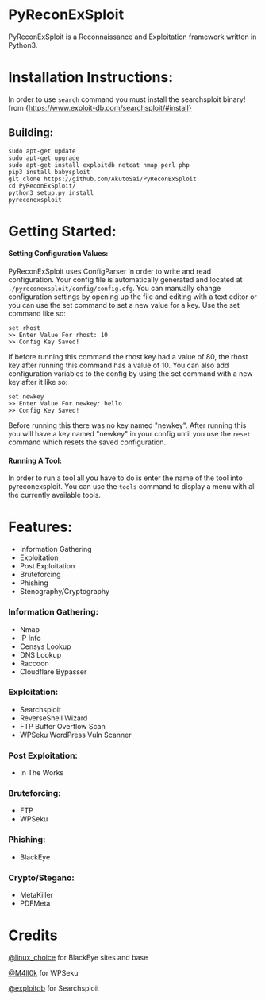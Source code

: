 # PyReconExSploit
PyReconExSploit is a Reconnaissance and Exploitation framework written in Python3.

# Installation Instructions:

In order to use `search` command you must install the searchsploit binary! from {https://www.exploit-db.com/searchsploit/#install}

## Building:

```
sudo apt-get update
sudo apt-get upgrade
sudo apt-get install exploitdb netcat nmap perl php
pip3 install babysploit
git clone https://github.com/AkutoSai/PyReconExSploit
cd PyReconExSploit/
python3 setup.py install
pyreconexsploit
```
# Getting Started:

#### Setting Configuration Values:

PyReconExSploit uses ConfigParser in order to write and read configuration. Your config file is automatically
generated and located at `./pyreconexsploit/config/config.cfg`. You can manually change configuration settings
by opening up the file and editing with a text editor or you can use the set command to set a new value for
a key. Use the set command like so:
```
set rhost
>> Enter Value For rhost: 10
>> Config Key Saved!
```

If before running this command the rhost key had a value of 80, the rhost key after running this command has a
value of 10. You can also add configuration variables to the config by using the set command with a new key after it
like so:
```
set newkey
>> Enter Value For newkey: hello
>> Config Key Saved!
```
Before running this there was no key named "newkey". After running this you will have a key named "newkey" in your config
until you use the `reset` command which resets the saved configuration.

#### Running A Tool:

In order to run a tool all you have to do is enter the name of the tool into pyreconexsploit. You can use the `tools` command
to display a menu with all the currently available tools.

# Features:

  - Information Gathering
  - Exploitation
  - Post Exploitation
  - Bruteforcing
  - Phishing
  - Stenography/Cryptography
 
### Information Gathering:

  - Nmap
  - IP Info
  - Censys Lookup
  - DNS Lookup
  - Raccoon
  - Cloudflare Bypasser
  
### Exploitation:
  
  - Searchsploit
  - ReverseShell Wizard
  - FTP Buffer Overflow Scan
  - WPSeku WordPress Vuln Scanner
  
### Post Exploitation:

  - In The Works
  
### Bruteforcing:

  - FTP
  - WPSeku
  
### Phishing:

  - BlackEye
  
### Crypto/Stegano:

  - MetaKiller
  - PDFMeta

# Credits

[@linux_choice](https://github.com/thelinuxchoice) for BlackEye sites and base

[@M4ll0k](https://github.com/m4ll0k) for WPSeku

[@exploitdb](https://github.com/exploitdb) for Searchsploit
